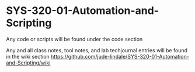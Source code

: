 # SYS-320-01-Automation-and-Scripting

Any code or scripts will be found under the code section

Any and all class notes, tool notes, and lab techjournal entries will be found in the wiki section https://github.com/jude-lindale/SYS-320-01-Automation-and-Scripting/wiki
